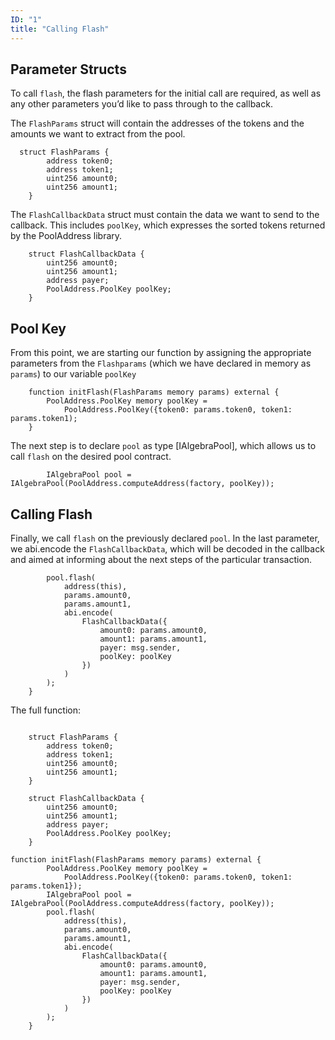 ```yaml
---
ID: "1"
title: "Calling Flash"
---
```


## Parameter Structs

To call `flash`, the flash parameters for the initial call are required, as well as any other parameters you’d like to pass through to the callback.

The `FlashParams` struct will contain the addresses of the tokens and the amounts we want to extract from the pool.

```solidity
  struct FlashParams {
        address token0;
        address token1;
        uint256 amount0;
        uint256 amount1;
    }
```

The `FlashCallbackData` struct must contain the data we want to send to the callback. This includes `poolKey`, which expresses the sorted tokens returned by the PoolAddress library.

```solidity
    struct FlashCallbackData {
        uint256 amount0;
        uint256 amount1;
        address payer;
        PoolAddress.PoolKey poolKey;
    }
```

## Pool Key

From this point, we are starting our function by assigning the appropriate parameters from the `Flashparams` (which we have declared in memory as `params`) to our variable `poolKey`

```solidity
    function initFlash(FlashParams memory params) external {
        PoolAddress.PoolKey memory poolKey =
            PoolAddress.PoolKey({token0: params.token0, token1: params.token1);
    }
```

The next step is to declare `pool` as type [IAlgebraPool], which allows us to call `flash` on the desired pool contract.

```solidity
        IAlgebraPool pool = IAlgebraPool(PoolAddress.computeAddress(factory, poolKey));
```

## Calling Flash

Finally, we call `flash` on the previously declared `pool`. In the last parameter, we abi.encode the `FlashCallbackData`, which will be decoded in the callback and aimed at informing about the next steps of the particular transaction.

```solidity
        pool.flash(
            address(this),
            params.amount0,
            params.amount1,
            abi.encode(
                FlashCallbackData({
                    amount0: params.amount0,
                    amount1: params.amount1,
                    payer: msg.sender,
                    poolKey: poolKey
                })
            )
        );
    }
```

The full function:

```solidity

    struct FlashParams {
        address token0;
        address token1;
        uint256 amount0;
        uint256 amount1;
    }

    struct FlashCallbackData {
        uint256 amount0;
        uint256 amount1;
        address payer;
        PoolAddress.PoolKey poolKey;
    }

function initFlash(FlashParams memory params) external {
        PoolAddress.PoolKey memory poolKey =
            PoolAddress.PoolKey({token0: params.token0, token1: params.token1});
        IAlgebraPool pool = IAlgebraPool(PoolAddress.computeAddress(factory, poolKey));
        pool.flash(
            address(this),
            params.amount0,
            params.amount1,
            abi.encode(
                FlashCallbackData({
                    amount0: params.amount0,
                    amount1: params.amount1,
                    payer: msg.sender,
                    poolKey: poolKey
                })
            )
        );
    }
```
